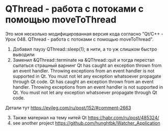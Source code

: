 # QThread - работа с потоками с помощью moveToThread
Это моя несколько модифицированная версия кода согласно "Qt/C++ - Урок 048. QThread - работа с потоками с помощью moveToThread". 
1) Добавил паузу QThread::sleep(1); в нити, а то уж слишком быстро выводили
2) Заменил &QThread::terminate на &QThread::quit
и тогда перестал сыпаться страшный варнинг
Qt has caught an exception thrown from an event handler. Throwing
exceptions from an event handler is not supported in Qt.
You must not let any exception whatsoever propagate through Qt code.
Qt has caught an exception thrown from an event handler. Throwing
exceptions from an event handler is not supported in Qt.
You must not let any exception whatsoever propagate through Qt code.

Детали тут https://evileg.com/ru/post/152/#comment-2663

3) Также материал на тему нитей Qt https://habr.com/ru/post/485324/
4) see another project https://github.com/hunghtbk/Watcher_Application
